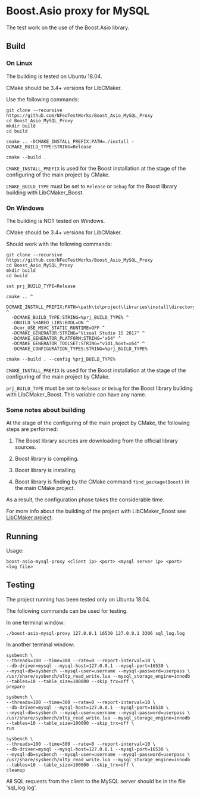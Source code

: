 # Boost.Asio proxy for MySQL

The test work on the use of the Boost.Asio library.

## Build

### On Linux

The building is tested on Ubuntu 18.04.

CMake should be 3.4+ versions for LibCMaker.

Use the following commands:

```
git clone --recursive https://github.com/NFeoTestWorks/Boost_Asio_MySQL_Proxy
cd Boost_Asio_MySQL_Proxy
mkdir build
cd build

cmake .. -DCMAKE_INSTALL_PREFIX:PATH=./install -DCMAKE_BUILD_TYPE:STRING=Release

cmake --build .
```

```CMAKE_INSTALL_PREFIX``` is used for the Boost installation at the stage of the configuring of the main project by CMake.

```CMAKE_BUILD_TYPE``` must be set to ```Release``` or ```Debug``` for the Boost library building with LibCMaker_Boost.


### On Windows

The building is NOT tested on Windows.

CMake should be 3.4+ versions for LibCMaker.

Should work with the following commands:

```
git clone --recursive https://github.com/NFeoTestWorks/Boost_Asio_MySQL_Proxy
cd Boost_Asio_MySQL_Proxy
mkdir build
cd build

set prj_BUILD_TYPE=Release

cmake .. ^
  -DCMAKE_INSTALL_PREFIX:PATH=\path\to\project\libraries\install\directory ^
  -DCMAKE_BUILD_TYPE:STRING=%prj_BUILD_TYPE% ^
  -DBUILD_SHARED_LIBS:BOOL=ON ^
  -Dcmr_USE_MSVC_STATIC_RUNTIME=OFF ^
  -DCMAKE_GENERATOR:STRING="Visual Studio 15 2017" ^
  -DCMAKE_GENERATOR_PLATFORM:STRING="x64" ^
  -DCMAKE_GENERATOR_TOOLSET:STRING="v141,host=x64" ^
  -DCMAKE_CONFIGURATION_TYPES:STRING=%prj_BUILD_TYPE%

cmake --build . --config %prj_BUILD_TYPE%
```

```CMAKE_INSTALL_PREFIX``` is used for the Boost installation at the stage of the configuring of the main project by CMake.

```prj_BUILD_TYPE``` must be set to ```Release``` or ```Debug``` for the Boost library building with LibCMaker_Boost. This variable can have any name.


### Some notes about building

At the stage of the configuring of the main project by CMake, the following steps are performed:

1. The Boost library sources are downloading from the official library sources.

2. Boost library is compiling.

3. Boost library is installing.

4. Boost library is finding by the CMake command ```find_package(Boost)``` in the main CMake project.

As a result, the configuration phase takes the considerable time.

For more info about the building of the project with LibCMaker_Boost see [LibCMaker project](https://github.com/LibCMaker/LibCMaker).


## Running

Usage:
```
boost-asio-mysql-proxy <client ip> <port> <mysql server ip> <port> <log file>
```


## Testing

The project running has been tested only on Ubuntu 18.04.

The following commands can be used for testing.

In one terminal window:
```
./boost-asio-mysql-proxy 127.0.0.1 16530 127.0.0.1 3306 sql_log.log
```

In another terminal window:
```
sysbench \
--threads=100 --time=300 --rate=0 --report-interval=10 \
--db-driver=mysql --mysql-host=127.0.0.1 --mysql-port=16530 \
--mysql-db=sysbench --mysql-user=username --mysql-password=userpass \
/usr/share/sysbench/oltp_read_write.lua --mysql_storage_engine=innodb --tables=10 --table_size=100000 --skip_trx=off \
prepare

sysbench \
--threads=100 --time=300 --rate=0 --report-interval=10 \
--db-driver=mysql --mysql-host=127.0.0.1 --mysql-port=16530 \
--mysql-db=sysbench --mysql-user=username --mysql-password=userpass \
/usr/share/sysbench/oltp_read_write.lua --mysql_storage_engine=innodb --tables=10 --table_size=100000 --skip_trx=off \
run

sysbench \
--threads=100 --time=300 --rate=0 --report-interval=10 \
--db-driver=mysql --mysql-host=127.0.0.1 --mysql-port=16530 \
--mysql-db=sysbench --mysql-user=username --mysql-password=userpass \
/usr/share/sysbench/oltp_read_write.lua --mysql_storage_engine=innodb --tables=10 --table_size=100000 --skip_trx=off \
cleanup

```

All SQL requests from the client to the MySQL server should be in the file 'sql_log.log'.
